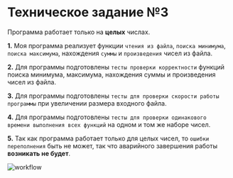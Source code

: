 # Техническое задание №3
Программа работает только на **целых** числах.

**1.** Моя программа реализует функции `чтения из файла`, `поиска минимума`, `поиска максимума`, нахождения `суммы` и `произведения` чисел из файла.

**2.** Для программы подготовлены `тесты проверки корректности` функций поиска минимума, максимума, нахождения суммы и произведения чисел из файла.

**3.** Для программы подготовлены `тесты для проверки скорости работы программы` при увеличении размера входного файла.

**4.** Для программы подготовлены `тесты для проверки одинакового времени выполнения всех функций` на одном и том же наборе чисел.

**5.** Так как программа работает только для целых чисел, то `ошибки переполнения` быть не может, так что аварийного завершения работы **возникать не будет**.

![workflow](https:/github.com/dlkeyxq/tz3/actions/workflows/actions.yml/badge.svg)
